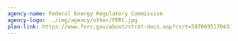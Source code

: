 ```yaml
---
agency-name: Federal Energy Regulatory Commission
agency-logo: ../img/agency/other/FERC.jpg
plan-link: https://www.ferc.gov/about/strat-docs.asp?csrt=5870695170433761449
---
```

